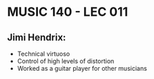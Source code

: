 # MUSIC 140 - LEC 011
## Jimi Hendrix:
- Technical virtuoso
- Control of high levels of distortion
- Worked as a guitar player for other musicians 
<!--stackedit_data:
eyJoaXN0b3J5IjpbMTc3NTg4MjkzNCwtMjA1Nzg5MjI2MF19
-->